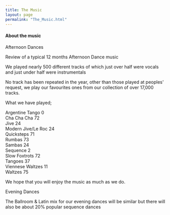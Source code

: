 ```yaml
---
title: The Music
layout: page
permalink: "The_Music.html"
---
```

<article class="grid_12 center-text">
<h4>About the music</h4>
</article>

<div class="information-header">
Afternoon Dances
</div>
<article class="grid_6">

<p>
Review of a typical 12 months Afternoon Dance music
</p><p>We played nearly 500 different tracks of which just over half were vocals and just under half were instrumentals
</p><p>No track has been repeated in the year, other than those played at peoples' request, we play our favourites ones from our collection of over 17,000 tracks.
</p><p>What we have played;
</p><p>Argentine Tango		0
<br/>Cha Cha Cha		72
<br/>Jive			24
<br/>Modern Jive/Le Roc	24
<br/>Quicksteps		71
<br/>Rumbas			73	
<br/>Sambas			24
<br/>Sequence			2
<br/>Slow Foxtrots		72
<br/>Tangoes			37
<br/>Viennese Waltzes		11
<br/>Waltzes			75
</p><p>We hope that you will enjoy the music as much as we do.
</p>
</article>

<article class="grid_6">
<div class="information-header">
Evening Dances
</div>
<p>
The Ballroom & Latin mix for our evening dances will be similar but there will also be about 20% popular sequence dances
</p>
</article>

